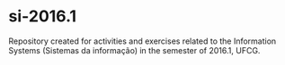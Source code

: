 # si-2016.1

Repository created for activities and exercises related to the Information Systems (Sistemas da informação) in the semester of 2016.1, UFCG.
